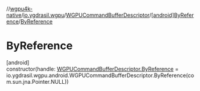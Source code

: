 //[wgpu4k-native](../../../../index.md)/[io.ygdrasil.wgpu](../../index.md)/[WGPUCommandBufferDescriptor](../index.md)/[[android]ByReference](index.md)/[ByReference](-by-reference.md)

# ByReference

[android]\
constructor(handle: [WGPUCommandBufferDescriptor.ByReference](../../../io.ygdrasil.wgpu.android/-w-g-p-u-command-buffer-descriptor/-by-reference/index.md) = io.ygdrasil.wgpu.android.WGPUCommandBufferDescriptor.ByReference(com.sun.jna.Pointer.NULL))